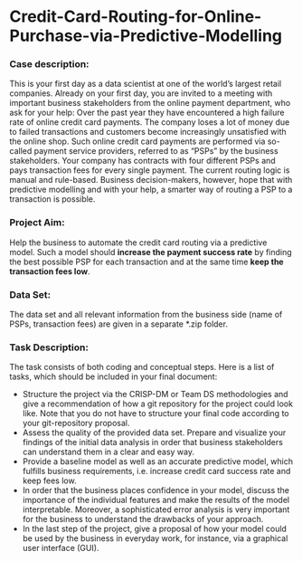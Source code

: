 # Credit-Card-Routing-for-Online-Purchase-via-Predictive-Modelling

### Case description:
This is your first day as a data scientist at one of the world’s largest retail companies. Already on your first day, you are invited to a meeting with important business stakeholders from the online payment department, who ask for your help: Over the past year they have encountered a high failure rate of online credit card payments. The company loses a lot of money due to failed transactions and customers become increasingly unsatisfied with the online shop.
Such online credit card payments are performed via so-called payment service providers, referred to as “PSPs” by the business stakeholders. Your company has contracts with four different PSPs and pays transaction fees for every single payment.
The current routing logic is manual and rule-based. Business decision-makers, however, hope that with predictive modelling and with your help, a smarter way of routing a PSP to a transaction is possible.

### Project Aim:
Help the business to automate the credit card routing via a predictive model. Such a model should **increase the payment success rate** by finding the best possible PSP for each transaction and at the same time **keep the transaction fees low**.

### Data Set:
The data set and all relevant information from the business side (name of PSPs, transaction fees) are given in a separate *.zip folder.

### Task Description:
The task consists of both coding and conceptual steps. Here is a list of tasks, which should be included in your final document:
- Structure the project via the CRISP-DM or Team DS methodologies and give a recommendation of how a git repository for the project could look like. Note that you do not have to structure your final code according to your git-repository proposal.
- Assess the quality of the provided data set. Prepare and visualize your findings of the initial data analysis in order that business stakeholders can understand them in a clear and easy way.
- Provide a baseline model as well as an accurate predictive model, which fulfills business requirements, i.e. increase credit card success rate and keep fees low.
- In order that the business places confidence in your model, discuss the importance of the individual features and make the results of the model interpretable. Moreover, a sophisticated error analysis is very important for the business to understand the drawbacks of your approach.
- In the last step of the project, give a proposal of how your model could be used by the business in everyday work, for instance, via a graphical user interface (GUI).
